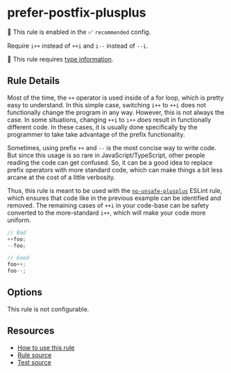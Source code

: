 # prefer-postfix-plusplus

💼 This rule is enabled in the ✅ `recommended` config.

Require `i++` instead of `++i` and `i--` instead of `--i`.

💭 This rule requires [type information](https://typescript-eslint.io/linting/typed-linting).

<!-- end auto-generated rule header -->

## Rule Details

Most of the time, the `++` operator is used inside of a for loop, which is pretty easy to understand. In this simple case, switching `i++` to `++i` does not functionally change the program in any way. However, this is not always the case. In some situations, changing `++i` to `i++` _does_ result in functionally different code. In these cases, it is usually done specifically by the programmer to take take advantage of the prefix functionality.

Sometimes, using prefix `++` and `--` is the most concise way to write code. But since this usage is so rare in JavaScript/TypeScript, other people reading the code can get confused. So, it can be a good idea to replace prefix operators with more standard code, which can make things a bit less arcane at the cost of a little verbosity.

Thus, this rule is meant to be used with the [`no-unsafe-plusplus`](no-unsafe-plusplus.md) ESLint rule, which ensures that code like in the previous example can be identified and removed. The remaining cases of `++i` in your code-base can be safety converted to the more-standard `i++`, which will make your code more uniform.

```ts
// Bad
++foo;
--foo;

// Good
foo++;
foo--;
```

## Options

This rule is not configurable.

## Resources

- [How to use this rule](https://complete-ts.github.io/eslint-plugin-complete)
- [Rule source](https://github.com/complete-ts/complete/blob/main/packages/eslint-plugin-complete/src/rules/prefer-postfix-plusplus.ts)
- [Test source](https://github.com/complete-ts/complete/blob/main/packages/eslint-plugin-complete/tests/rules/prefer-postfix-plusplus.test.ts)
